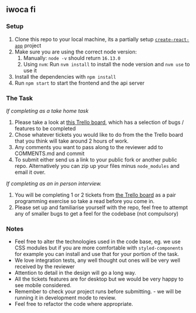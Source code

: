 ## iwoca fi

### Setup

1. Clone this repo to your local machine, its a partially setup [`create-react-app`](https://github.com/facebook/create-react-app) project
1. Make sure you are using the correct node version:
    1. Manually: `node -v` should return `16.13.0`
    2. Using `nvm`: Run `nvm install` to install the node version and `nvm use` to use it
1. Install the dependencies with `npm install`
1. Run `npm start` to start the frontend and the api server

### The Task

_If completing as a take home task_

1. Please take a look at [this Trello board](https://trello.com/b/Y8kFd9tM/iwoca-application-portal-test), which has a selection of bugs / features to be completed
1. Chose whatever tickets you would like to do from the the Trello board that you think will take around 2 hours of work.
1. Any comments you want to pass along to the reviewer add to COMMENTS.md and commit
1. To submit either send us a link to your public fork or another public repo. Alternatively you can zip up your files minus `node_modules` and email it over.

_If completing as an in person interview._

1. You will be completing 1 or 2 tickets from [the Trello board](https://trello.com/b/Y8kFd9tM/iwoca-application-portal-test) as a pair programming exercise so take a read before you come in.
2. Please set up and familiarise yourself with the repo, feel free to attempt any of smaller bugs to get a feel for the codebase (not compulsory)

### Notes

-   Feel free to alter the technologies used in the code base, eg. we use CSS modules but if you are more comfortable with `styled-components` for example you can install and use that for your portion of the task.
-   We love integration tests, any well thought out ones will be very well received by the reviewer
-   Attention to detail in the design will go a long way.
-   All the tickets features are for desktop but we would be very happy to see mobile considered.
-   Remember to check your project runs before submitting. - we will be running it in development mode to review.
-   Feel free to refactor the code where appropriate.
